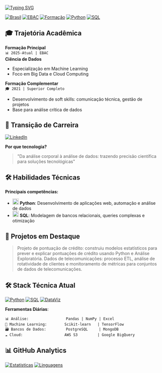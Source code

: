 [![Typing SVG](https://readme-typing-svg.herokuapp.com?font=Fira+Code&weight=700&size=22&pause=1000&color=1BA8F7&width=435&lines=%F0%9F%92%BB%F0%9F%91%A8%F0%9F%8F%BE+Ol%C3%A1!;Eu+sou+Diego+Kaique%F0%9F%91%8B%F0%9F%8F%BE;+Cientista+de+Dados+em+Forma%C3%A7%C3%A3o+%E2%8C%9B)](https://git.io/typing-svg)



[![Brasil](https://img.shields.io/badge/-Brasileiro-009C3B?logo=openstreetmap&logoColor=white)](https://www.gov.br/pt-br)
[![EBAC](https://img.shields.io/badge/EBAC-Student-8A2BE2?logo=academia&logoColor=white)](https://ebaconline.com.br)
[![Formação](https://img.shields.io/badge/Superior_Completo-✓-success?logo=graduation-cap)]()
[![Python](https://img.shields.io/badge/Python-3776AB?logo=python&logoColor=white)](https://www.python.org)
[![SQL](https://img.shields.io/badge/SQL-4479A1?logo=postgresql&logoColor=white)](https://en.wikipedia.org/wiki/SQL)

## 🎓 Trajetória Acadêmica

**Formação Principal**  
`📊 2025-Atual | EBAC`  
**Ciência de Dados**  
- Especialização em Machine Learning
- Foco em Big Data e Cloud Computing

**Formação Complementar**  
`🎓 2021 | Superior Completo`  
- Desenvolvimento de soft skills: comunicação técnica, gestão de projetos
- Base para análise crítica de dados

## 💼 Transição de Carreira
[![LinkedIn](https://img.shields.io/badge/LinkedIn-Transição_Tech-blue?logo=linkedin)]([https://www.linkedin.com/in/diego-kaique-9ba3697b/])

**Por que tecnologia?**  
> "Da análise corporal à análise de dados: trazendo precisão científica para soluções tecnológicas"
## 🛠️ Habilidades Técnicas

**Principais competências:**
- <img src="https://cdn-icons-png.flaticon.com/512/5968/5968350.png" width="20"> **Python**: Desenvolvimento de aplicações web, automação e análise de dados
- <img src="https://cdn.worldvectorlogo.com/logos/postgresql.svg" width="20"> **SQL**: Modelagem de bancos relacionais, queries complexas e otimização

## 📌 Projetos em Destaque

> Projeto de pontuação de crédito: construiu modelos estatísticos para prever e explicar pontuações de crédito usando Python e Análise Exploratória.
> Dados de telecomunicações: processo ETL, análise de rotatividade de clientes e monitoramento de métricas para conjuntos de dados de telecomunicações.

## 🛠 Stack Técnica Atual
[![Python](https://img.shields.io/badge/Python-Expert-3776AB?logo=python)](https://www.python.org)
[![SQL](https://img.shields.io/badge/SQL-Advanced-4479A1?logo=amazonaws)](https://en.wikipedia.org/wiki/SQL)
[![DataViz](https://img.shields.io/badge/Visualização_de_Dados-Power_BI-yellow?logo=powerbi)]()

**Ferramentas Diárias**:
```text
📊 Análise:                 Pandas | NumPy | Excel 
🤖 Machine Learning:        Scikit-learn   | TensorFlow
🗃️ Bancos de Dados:         PostgreSQL     | MongoDB
☁️ Cloud:                   AWS S3         | Google BigQuery
```

## 📊 GitHub Analytics
[![Estatísticas](https://github-readme-stats.vercel.app/api?username=diegookaique&show_icons=true&theme=dark&hide_border=true&include_all_commits=true)](https://github.com/diegookaique)
[![Linguagens](https://github-readme-stats.vercel.app/api/top-langs/?username=diegookaique&layout=compact&theme=dark&hide_border=true)](https://github.com/diegookaique)
